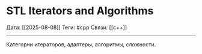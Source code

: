 # STL Iterators and Algorithms

Дата: [[2025-08-08]]
Теги: #cpp
Связи: [[c++]]

---

Категории итераторов, адаптеры, алгоритмы, сложности.
